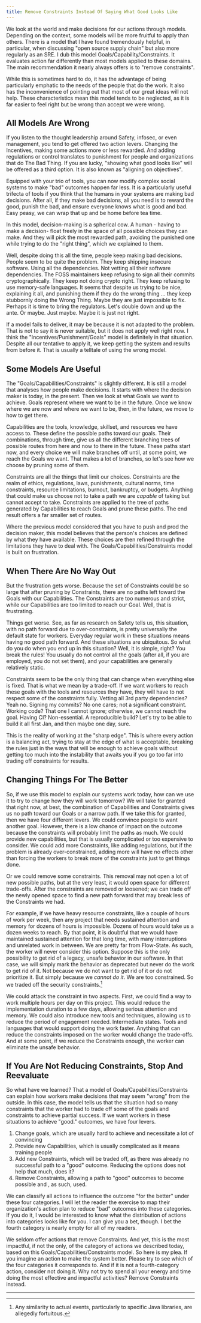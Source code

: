 ```yaml
---
title: Remove Constraints Instead Of Saying What Good Looks Like
---
```


We look at the world and make decisions for our actions through models.
Depending on the context, some models will be more fruitful to apply than
others. There is a model that I have found tremendously helpful, in particular,
when discussing "open source supply chain" but also more regularly as an SRE. I
dub this model Goals/Capability/Constraints. It evaluates action far differently
than most models applied to these domains. The main recommendation it nearly
always offers is to "remove constraints".

While this is sometimes hard to do, it has the advantage of being particularly
emphatic to the needs of the people that do the work. It also has the
inconvenience of pointing out that most of our great ideas will not help. These
characteristics mean this model tends to be neglected, as it is far easier to
feel right but be wrong than accept we were wrong.

## All Models Are Wrong

If you listen to the thought leadership around Safety, infosec, or even
management, you tend to get offered two action levers. Changing the Incentives,
making some actions more or less rewarded. And adding regulations or control
translates to punishment for people and organizations that do The Bad Thing. If
you are lucky, "showing what good looks like" will be offered as a third option.
It is also known as "aligning on objectives".

Equipped with your trio of tools, you can now modify complex social systems to
make "bad" outcomes happen far less. It is a particularly useful trifecta of
tools if you think that the humans in your systems are making bad decisions.
After all, if they make bad decisions, all you need is to reward the good,
punish the bad, and ensure everyone knows what is good and bad. Easy peasy, we
can wrap that up and be home before tea time.

In this model, decision-making is a spherical cow. A human - having to make a
decision- float freely in the space of all possible choices they can make. And
they will pick the most rewarded path, avoiding the punished one while trying to
do the "right thing", which we explained to them.

Well, despite doing this all the time, people keep making bad decisions. People
seem to be quite the problem. They keep shipping insecure software. Using all
the dependencies. Not vetting all their software dependencies. The FOSS
maintainers keep refusing to sign all their commits cryptographically. They keep
not doing crypto right. They keep refusing to use memory-safe languages. It
seems that despite us trying to be nice, explaining it all, and punishing them
if they do the wrong thing ... they keep stubbornly doing the Wrong Thing. Maybe
they are just impossible to fix. Perhaps it is time to bring the regulators.
Let's double down and up the ante. Or maybe. Just maybe. Maybe it is just not
right.

If a model fails to deliver, it may be because it is not adapted to the problem.
That is not to say it is never suitable, but it does not apply well right now. I
think the "Incentives/Punishment/Goals" model is definitely in that situation.
Despite all our tentative to apply it, we keep getting the system and results
from before it. That is usually a telltale of using the wrong model.

## Some Models Are Useful

The "Goals/Capabilities/Constraints" is slightly different. It is still a model
that analyses how people make decisions. It starts with where the decision maker
is today, in the present. Then we look at what Goals we want to achieve. Goals
represent where we want to be in the future. Once we know where we are now and
where we want to be, then, in the future, we move to how to get there.

Capabilities are the tools, knowledge, skillset, and resources we have access
to. These define the possible paths toward our goals. Their combinations,
through time, give us all the different branching trees of possible routes from
here and now to there in the future. These paths start now, and every choice we
will make branches off until, at some point, we reach the Goals we want. That makes
a lot of branches, so let's see how we choose by pruning some of them.

Constraints are all the things that limit our choices. Constraints are the realm
of ethics, regulations, laws, punishments, cultural norms, time constraints,
resource limitations, burnout, bankruptcy, or budgets. Anything that could make
us choose not to take a path we are _capable_ of taking but cannot accept to
take. Constraints are applied to the tree of paths generated by Capabilities to
reach Goals and prune these paths. The end result offers a far smaller set of
routes.

Where the previous model considered that you have to push and prod the decision
maker, this model believes that the person's choices are defined by what they
have available. These choices are then refined through the limitations they have
to deal with. The Goals/Capabilities/Constraints model is built on frustration.

## When There Are No Way Out

But the frustration gets worse. Because the set of Constraints could be so large
that after pruning by Constraints, there are no paths left toward the Goals with
our Capabilities. The Constraints are too numerous and strict, while our
Capabilities are too limited to reach our Goal. Well, that is frustrating.

Things get worse. See, as far as research on Safety tells us, this situation,
with no path forward due to over-constraints, is pretty universally the default
state for workers. Everyday regular work in these situations means having no
good path forward. And these situations are ubiquitous. So what do you do when
you end up in this situation? Well, it is simple, right? You break the rules!
You usually do not control all the goals (after all, if you are employed, you do
not set them), and your capabilities are generally relatively static.

Constraints seem to be the only thing that can change when everything else is
fixed. That is what we mean by a trade-off. If we want workers to reach these
goals with the tools and resources they have, they will have to not respect some
of the constraints fully. Vetting all 3rd party dependencies? Yeah no. Signing
my commits? No one cares; not a significant constraint. Working code? That one I
cannot ignore; otherwise, we cannot reach the goal. Having CI? Non-essential. A
reproducible build? Let's try to be able to build it all first Jan, and then
maybe one day, sure.

This is the reality of working at the "sharp edge". This is where every action
is a balancing act, trying to stay at the edge of what is acceptable, breaking
the rules just in the ways that will be enough to achieve goals without getting
too much into the instability that awaits you if you go too far into trading
off constraints for results.

## Changing Things For The Better

So, if we use this model to explain our systems work today, how can we use it to
try to change how they will work tomorrow? We will take for granted that right
now, at best, the combination of Capabilities and Constraints gives us no path
toward our Goals or a narrow path. If we take this for granted, then we have
four different levers. We could convince people to want another goal. However,
there is a low chance of impact on the outcome because the constraints will
probably limit the paths as much. We could provide new capabilities, but that is
usually complicated or too expensive to consider. We could add more Constraints,
like adding regulations, but if the problem is already over-constrained, adding
more will have no effects other than forcing the workers to break more of the
constraints just to get things done.

Or we could remove some constraints. This removal may not open a lot of new
possible paths, but at the very least, it would open space for different
trade-offs. After the constraints are removed or loosened; we can trade off the
newly opened space to find a new path forward that may break less of the
Constraints we had.

For example, if we have heavy resource constraints, like a couple of hours of
work per week, then any project that needs sustained attention and memory for
dozens of hours is impossible. Dozens of hours would take us a dozen weeks to
reach. By that point, it is doubtful that we would have maintained sustained
attention for that long time, with many interruptions and unrelated work in
between. We are pretty far from Flow-State. As such, the worker will never
consider this option. Suppose this is the only possibility to get rid of a
legacy, unsafe behavior in our software. In that case, we will simply mark the
behavior as deprecated but never do the work to get rid of it. Not because we do
not want to get rid of it or do not prioritize it. But simply because we _cannot
do it_. We are too constrained. So we traded off the security constraints.[^1]

We could attack the constraint in two aspects. First, we could find a way to
work multiple hours per day on this project. This would reduce the
implementation duration to a few days, allowing serious attention and memory. We
could also introduce new tools and techniques, allowing us to reduce the period
of engagement needed. Intermediate states. Tools and languages that would
support doing the work faster. Anything that can reduce the constraints imposed
on the worker would change the trade-offs. And at some point, if we reduce the
Constraints enough, the worker can eliminate the unsafe behavior.

## If You Are Not Reducing Constraints, Stop And Reevaluate

So what have we learned? That a model of Goals/Capabilities/Constraints can
explain how workers make decisions that may seem "wrong" from the outside. In
this case, the model tells us that the situation had so many constraints that
the worker had to trade off some of the goals and constraints to achieve partial
success. If we want workers in these situations to achieve "good." outcomes, we
have four levers.

1. Change goals, which are usually hard to achieve and necessitate a lot of convincing
2. Provide new Capabilities, which is usually complicated as it means training people
3. Add new Constraints, which will be traded off, as there was already no
   successful path to a "good" outcome. Reducing the options does not help that
   much, does it?
4. Remove Constraints, allowing a path to "good" outcomes to become possible and
   , as such, used.

We can classify all actions to influence the outcome "for the
better" under these four categories. I will let the reader the exercise to
map their organization's action plan to reduce "bad" outcomes into these
categories. If you do it, I would be interested to know what the distribution of
actions into categories looks like for you. I can give you a bet, though. I bet
the fourth category is nearly empty for all of my readers.

We seldom offer actions that remove Constraints. And yet, this is the most
impactful, if not the only, of the category of actions we described
today, based on this Goals/Capabilities/Constraints model. So here is my plea.
If you imagine an action to make the system better. Please try to see which of
the four categories it corresponds to. And if it is not a fourth-category action,
consider not doing it. Why not try to spend all your energy and time doing
the most effective and impactful activities? Remove Constraints instead.

---------

[^1]: Any similarity to actual events, particularly to specific Java libraries,
    are allegedly fortuitous.
